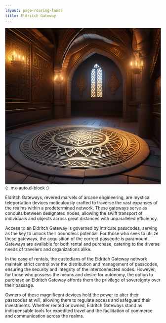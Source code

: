 ```yaml
---
layout: page-roaring-lands
title: Eldritch Gateway
---
```


![Eldritch Gateway](/assets/img/items/eldritch-gateway.jpeg){: .mx-auto.d-block :}

Eldritch Gateways, revered marvels of arcane engineering, are mystical teleportation devices meticulously crafted to traverse the vast expanses of the realms within a predetermined network. These gateways serve as conduits between designated nodes, allowing the swift transport of individuals and objects across great distances with unparalleled efficiency.

Access to an Eldritch Gateway is governed by intricate passcodes, serving as the key to unlock their boundless potential. For those who seek to utilize these gateways, the acquisition of the correct passcode is paramount. Gateways are available for both rental and purchase, catering to the diverse needs of travelers and organizations alike.

In the case of rentals, the custodians of the Eldritch Gateway network maintain strict control over the distribution and management of passcodes, ensuring the security and integrity of the interconnected nodes. However, for those who possess the means and desire for autonomy, the option to purchase an Eldritch Gateway affords them the privilege of sovereignty over their passage.

Owners of these magnificent devices hold the power to alter their passcodes at will, allowing them to regulate access and safeguard their investments. Whether rented or owned, Eldritch Gateways stand as indispensable tools for expedited travel and the facilitation of commerce and communication across the realms.